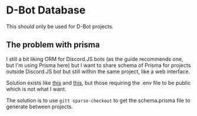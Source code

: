 # D-Bot Database

This should only be used for D-Bot projects.

## The problem with prisma

I still a bit liking ORM for Discord.JS bots (as the guide recommends one, but I'm using Prisma here) but I want to share schema of Prisma for projects outside Discord.JS bot but still within the same project, like a web interface.

Solution exists like [this](https://github.com/MarcMogdanz/typed-prisma-package) and [this](https://isidoro-ferreiro.medium.com/share-your-prisma-client-across-projects-44d1c7aca6fd), but those requiring the .env file to be public which is not what I want.

The solution is to use `gitt sparse-checkout` to get the schema.prisma file to generate between projects.